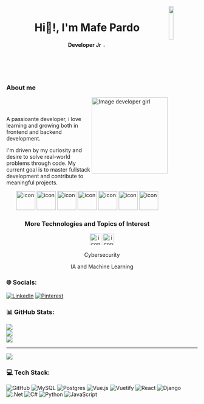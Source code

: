 <img align="right" src="https://i.pinimg.com/originals/80/7b/5c/807b5c4b02e765bb4930b7c66662ef4b.gif" width="15%" style="display:inline;">
<h1 align="center"  >Hi🫡!, I'm Mafe Pardo </h1>
<h4 align="center">Developer Jr <img src="https://i.pinimg.com/originals/ca/5f/72/ca5f7279fac547e0804c8341af9e2e6c.gif" width="2%"> </h4>
<h3>About me</h3> 
<img align="right"   src="https://i.pinimg.com/736x/30/a0/37/30a03741515fe8103384dc219cf51cef.jpg" width="200" height="200" alt="Image developer girl">
<br></br>
<p> A passioante developer, i love learning and growing both in frontend and backend development. </p>
<p>I'm driven by my curiosity and desire to solve real-world problems through code. My current goal is to master fullstack development and contribute to meaningful projects.</p>


<div align="center">
  <img src="https://techstack-generator.vercel.app/csharp-icon.svg" alt="icon" width="50" height="50" />
  <img src="https://techstack-generator.vercel.app/python-icon.svg" alt="icon" width="50" height="50" />
  <img src="https://techstack-generator.vercel.app/django-icon.svg" alt="icon" width="50" height="50" />
  <img src="https://techstack-generator.vercel.app/js-icon.svg" alt="icon"width="50" height="50" />
  <img src="https://cdn.jsdelivr.net/gh/devicons/devicon@latest/icons/vuejs/vuejs-original.svg" alt="icon" width="50" height="50"   />
  <img src="https://techstack-generator.vercel.app/react-icon.svg" alt="icon" width="50" height="50" />
 <img src="https://techstack-generator.vercel.app/mysql-icon.svg" alt="icon" width="50" height="50" />
</div>

<h3 align="center"> More Technologies and Topics of Interest</h3>
<div align="center">
   <img src="https://github.com/user-attachments/assets/4a16c26d-d4fb-472e-81a7-68005c96c218" alt="icon-security" width="30">
  <img src="https://github.com/user-attachments/assets/80739e20-5964-401f-94b3-838665b00eb2" alt="icon-ai" width="30">
</div>
<div>
<p align="center">Cybersecurity </p>
<p align="center">IA and Machine Learning </p>
</div>


### 🌐 Socials:
[![LinkedIn](https://img.shields.io/badge/LinkedIn-%230077B5.svg?logo=linkedin&logoColor=white)](https://linkedin.com/in/mafe-pardo-369922219) [![Pinterest](https://img.shields.io/badge/Pinterest-%23E60023.svg?logo=Pinterest&logoColor=white)](https://pinterest.com/mf0718) 

### 📊 GitHub Stats:
![](https://github-readme-stats.vercel.app/api?username=ferdlg&theme=bear&hide_border=false&include_all_commits=false&count_private=false)<br/>
![](https://github-readme-streak-stats.herokuapp.com/?user=ferdlg&theme=bear&hide_border=false)<br/>
![](https://github-readme-stats.vercel.app/api/top-langs/?username=ferdlg&theme=bear&hide_border=false&include_all_commits=false&count_private=false&layout=compact)

---
[![](https://visitcount.itsvg.in/api?id=ferdlg&icon=5&color=11)](https://visitcount.itsvg.in)

### 💻 Tech Stack:
![GitHub](https://img.shields.io/badge/github-%23121011.svg?style=for-the-badge&logo=github&logoColor=white) ![MySQL](https://img.shields.io/badge/mysql-4479A1.svg?style=for-the-badge&logo=mysql&logoColor=white) ![Postgres](https://img.shields.io/badge/postgres-%23316192.svg?style=for-the-badge&logo=postgresql&logoColor=white) ![Vue.js](https://img.shields.io/badge/vue.js-%2335495e.svg?style=for-the-badge&logo=vuedotjs&logoColor=%234FC08D) ![Vuetify](https://img.shields.io/badge/Vuetify-1867C0?style=for-the-badge&logo=vuetify&logoColor=AEDDFF) ![React](https://img.shields.io/badge/react-%2320232a.svg?style=for-the-badge&logo=react&logoColor=%2361DAFB) ![Django](https://img.shields.io/badge/django-%23092E20.svg?style=for-the-badge&logo=django&logoColor=white) ![.Net](https://img.shields.io/badge/.NET-5C2D91?style=for-the-badge&logo=.net&logoColor=white) ![C#](https://img.shields.io/badge/c%23-%23239120.svg?style=for-the-badge&logo=csharp&logoColor=white) ![Python](https://img.shields.io/badge/python-3670A0?style=for-the-badge&logo=python&logoColor=ffdd54) ![JavaScript](https://img.shields.io/badge/javascript-%23323330.svg?style=for-the-badge&logo=javascript&logoColor=%23F7DF1E)
<!-- Proudly created with GPRM ( https://gprm.itsvg.in ) -->
<!-- Proudly created with GPRM ( https://gprm.itsvg.in ) -->

